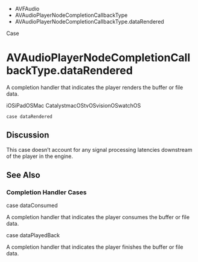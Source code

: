 

- AVFAudio
- AVAudioPlayerNodeCompletionCallbackType
-  AVAudioPlayerNodeCompletionCallbackType.dataRendered 

Case

# AVAudioPlayerNodeCompletionCallbackType.dataRendered

A completion handler that indicates the player renders the buffer or file data.

iOSiPadOSMac CatalystmacOStvOSvisionOSwatchOS

``` source
case dataRendered
```

## Discussion

This case doesn’t account for any signal processing latencies downstream of the player in the engine.

## See Also

### Completion Handler Cases

case dataConsumed

A completion handler that indicates the player consumes the buffer or file data.

case dataPlayedBack

A completion handler that indicates the player finishes the buffer or file data.

